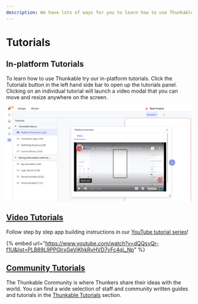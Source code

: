 ```yaml
---
description: We have lots of ways for you to learn how to use Thunkable.
---
```


# Tutorials

## In-platform Tutorials

To learn how to use Thunkable try our in-platform tutorials. Click the Tutorials button in the left hand side bar to open up the tutorials panel. Clicking on an individual tutorial will launch a video modal that you can move and resize anywhere on the screen. 

![](../.gitbook/assets/screen-shot-2021-05-27-at-4.38.46-pm.png)

## [Video Tutorials](https://www.youtube.com/watch?v=YrONgW8udmM&list=PLB89L9PPGIrwpd62eYs6iOsHpjYboyuZE)

Follow step by step app building instructions in our [YouTube tutorial series](https://www.youtube.com/watch?v=dQQsvQr-f1U&list=PLB89L9PPGIrxGeViKhkRvHVD7yFc4q_Np)!

{% embed url="https://www.youtube.com/watch?v=dQQsvQr-f1U&list=PLB89L9PPGIrxGeViKhkRvHVD7yFc4q\_Np" %}

## [Community Tutorials](https://community.thunkable.com/c/thunkable-cross-tutorials)


The Thunkable Community is where Thunkers share their ideas with the world. You can find a wide selection of staff and community written guides and tutorials in the [Thunkable Tutorials](https://community.thunkable.com/c/thunkable-tutorials/56) section.

